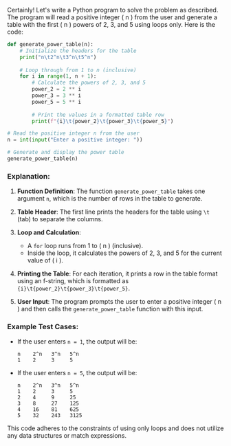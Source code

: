 Certainly! Let's write a Python program to solve the problem as described. The program will read a positive integer \( n \) from the user and generate a table with the first \( n \) powers of 2, 3, and 5 using loops only. Here is the code:

```python
def generate_power_table(n):
    # Initialize the headers for the table
    print("n\t2^n\t3^n\t5^n")
    
    # Loop through from 1 to n (inclusive)
    for i in range(1, n + 1):
        # Calculate the powers of 2, 3, and 5
        power_2 = 2 ** i
        power_3 = 3 ** i
        power_5 = 5 ** i
        
        # Print the values in a formatted table row
        print(f"{i}\t{power_2}\t{power_3}\t{power_5}")

# Read the positive integer n from the user
n = int(input("Enter a positive integer: "))

# Generate and display the power table
generate_power_table(n)
```

### Explanation:

1. **Function Definition**: The function `generate_power_table` takes one argument `n`, which is the number of rows in the table to generate.

2. **Table Header**: The first line prints the headers for the table using `\t` (tab) to separate the columns.

3. **Loop and Calculation**:
   - A `for` loop runs from 1 to \( n \) (inclusive).
   - Inside the loop, it calculates the powers of 2, 3, and 5 for the current value of \( i \).

4. **Printing the Table**: For each iteration, it prints a row in the table format using an f-string, which is formatted as `{i}\t{power_2}\t{power_3}\t{power_5}`.

5. **User Input**: The program prompts the user to enter a positive integer \( n \) and then calls the `generate_power_table` function with this input.

### Example Test Cases:

- If the user enters `n = 1`, the output will be:
  ```
  n    2^n   3^n   5^n
  1    2     3     5
  ```

- If the user enters `n = 5`, the output will be:
  ```
  n    2^n   3^n   5^n
  1    2     3     5
  2    4     9     25
  3    8     27    125
  4    16    81    625
  5    32    243   3125
  ```

This code adheres to the constraints of using only loops and does not utilize any data structures or match expressions.